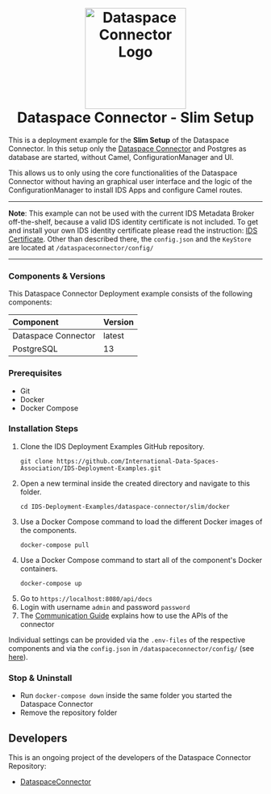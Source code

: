<h1 align="center">
  <br>
  <a href="https://dataspace-connector.de/dsc_logo.svg"><img src="https://dataspace-connector.de/dsc_logo.svg" alt="Dataspace Connector Logo" width="200"></a>
  <br>
      Dataspace Connector - Slim Setup
  <br>
</h1>

This is a deployment example for the **Slim Setup** of the Dataspace Connector.
In this setup only the [Dataspace Connector](https://github.com/International-Data-Spaces-Association/DataspaceConnector) and Postgres as database are started, without Camel, ConfigurationManager and UI.

This allows us to only using the core functionalities of the Dataspace Connector without having an graphical user interface and the logic of the ConfigurationManager to install IDS Apps and configure Camel routes.

---

**Note**: 
This example can not be used with the current IDS Metadata Broker off-the-shelf, because a valid IDS identity certificate is not included. 
To get and install your own IDS identity certificate please read the instruction: [IDS Certificate](https://international-data-spaces-association.github.io/DataspaceConnector/Deployment/Configuration#step-2-ids-certificate).
Other than described there, the ```config.json``` and the ```KeyStore``` are located at  ```/dataspaceconnector/config/```

---

### Components & Versions
This Dataspace Connector Deployment example consists of the following components:

| Component | Version |
|:----------|:--------|
| Dataspace Connector | latest |
| PostgreSQL | 13 |

### Prerequisites
  - Git
  - Docker
  - Docker Compose

### Installation Steps
1. Clone the IDS Deployment Examples GitHub repository.
    ```
    git clone https://github.com/International-Data-Spaces-Association/IDS-Deployment-Examples.git
    ```
2. Open a new terminal inside the created directory and navigate to this folder.
    ```
    cd IDS-Deployment-Examples/dataspace-connector/slim/docker
    ``` 
3. Use a Docker Compose command to load the different Docker images of the components.
    ```
    docker-compose pull
    ```  
4. Use a Docker Compose command to start all of the component's Docker containers.  
    ```
    docker-compose up
    ``` 
5. Go to `https://localhost:8080/api/docs`
6. Login with username `admin` and password `password`
7. The [Communication Guide](https://international-data-spaces-association.github.io/DataspaceConnector/CommunicationGuide) explains how to use the APIs of the connector

Individual settings can be provided via the `.env-files` of the respective components and via the `config.json` in `/dataspaceconnector/config/` (see [here](https://international-data-spaces-association.github.io/DataspaceConnector/Deployment/Configuration)).

### Stop & Uninstall
  - Run `docker-compose down` inside the same folder you started the Dataspace Connector
  - Remove the repository folder
  
## Developers

This is an ongoing project of the developers of the Dataspace Connector Repository:
* [DataspaceConnector](https://github.com/International-Data-Spaces-Association/DataspaceConnector)